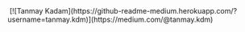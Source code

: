 <img src=""> 
[![Tanmay Kadam](https://github-readme-medium.herokuapp.com/?username=tanmay.kdm)](https://medium.com/@tanmay.kdm)
